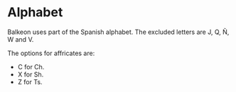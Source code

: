 # Alphabet
Balkeon uses part of the Spanish alphabet. The excluded letters are J, Q, Ñ, W and V.

The options for affricates are:
- C for Ch.
- X for Sh.
- Z for Ts.

